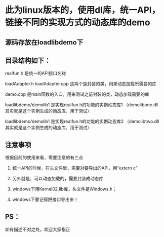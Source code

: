 # 此为linux版本的，使用dl库，统一API，链接不同的实现方式的动态库的demo

## 源码存放在loadlibdemo下

## 目录结构如下：

realfun.h 
是统一的API接口名称

loadAdapter.h
loadAdapter.cpp 
这两个是封装的类，用来动态加载所需要的库

demo.cpp
是main函数的入口，用来测试之前封装的类，动态加载需要的库

loadlibdemo/demolib1
是实现realfun.h的功能的实例动态库1
（demolibone.dll 其实就是这个实例生成的动态库，用于测试）

loadlibdemo/demolib1
是实现realfun.h的功能的实例动态库2
（demolibtwo.dll 其实就是这个实例生成的动态库，用于测试）

## 注意事项

根据目前的使用来看，需要注意的有三点

1. 统一API的时候，在头文件里，需要对要导出的API，用“extern c"

2. 另外就是，可以动态加载的，需要封装成动态库

3. windows下用Kernel32.lib库，头文件是Windows.h；

4. windows下要记得把接口导出来！

## PS：

如有描述不对之处，欢迎大家指正 

